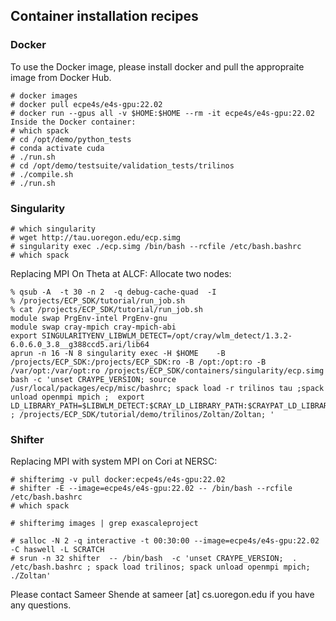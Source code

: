  <style type="text/css" rel="stylesheet">
 pre { text-align: left important!; }
 </style>

## Container installation recipes

### Docker

To use the Docker image, please install docker and pull the appropraite image from Docker Hub.

```
# docker images
# docker pull ecpe4s/e4s-gpu:22.02
# docker run --gpus all -v $HOME:$HOME --rm -it ecpe4s/e4s-gpu:22.02
Inside the Docker container:
# which spack
# cd /opt/demo/python_tests
# conda activate cuda
# ./run.sh
# cd /opt/demo/testsuite/validation_tests/trilinos
# ./compile.sh
# ./run.sh
```

### Singularity

```
# which singularity
# wget http://tau.uoregon.edu/ecp.simg
# singularity exec ./ecp.simg /bin/bash --rcfile /etc/bash.bashrc
# which spack
```
Replacing MPI On Theta at ALCF: Allocate two nodes:
```
% qsub -A  -t 30 -n 2  -q debug-cache-quad  -I
% /projects/ECP_SDK/tutorial/run_job.sh
% cat /projects/ECP_SDK/tutorial/run_job.sh
module swap PrgEnv-intel PrgEnv-gnu
module swap cray-mpich cray-mpich-abi
export SINGULARITYENV_LIBWLM_DETECT=/opt/cray/wlm_detect/1.3.2-6.0.6.0_3.8__g388ccd5.ari/lib64
aprun -n 16 -N 8 singularity exec -H $HOME    -B /projects/ECP_SDK:/projects/ECP_SDK:ro -B /opt:/opt:ro -B /var/opt:/var/opt:ro /projects/ECP_SDK/containers/singularity/ecp.simg bash -c 'unset CRAYPE_VERSION; source /usr/local/packages/ecp/misc/bashrc; spack load -r trilinos tau ;spack unload openmpi mpich ;  export LD_LIBRARY_PATH=$LIBWLM_DETECT:$CRAY_LD_LIBRARY_PATH:$CRAYPAT_LD_LIBRARY_PATH:$LD_LIBRARY_PATH   ; /projects/ECP_SDK/tutorial/demo/trilinos/Zoltan/Zoltan; '
```

### Shifter

Replacing MPI with system MPI on Cori at NERSC:
```
# shifterimg -v pull docker:ecpe4s/e4s-gpu:22.02
# shifter -E --image=ecpe4s/e4s-gpu:22.02 -- /bin/bash --rcfile /etc/bash.bashrc
# which spack

# shifterimg images | grep exascaleproject

# salloc -N 2 -q interactive -t 00:30:00 --image=ecpe4s/e4s-gpu:22.02 -C haswell -L SCRATCH
# srun -n 32 shifter  -- /bin/bash  -c 'unset CRAYPE_VERSION;  . /etc/bash.bashrc ; spack load trilinos; spack unload openmpi mpich; ./Zoltan'
```

Please contact Sameer Shende at sameer [at] cs.uoregon.edu if you have any questions.
